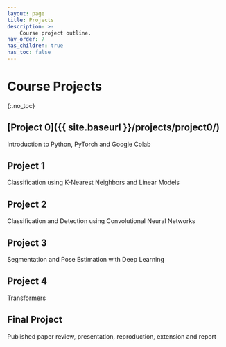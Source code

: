 ```yaml
---
layout: page
title: Projects
description: >-
    Course project outline.
nav_order: 7
has_children: true
has_toc: false
---
```


# Course Projects
{:.no_toc}

<!-- ## Table of contents
{: .no_toc .text-delta }

1. TOC
{:toc}

--- -->


## [Project 0]({{ site.baseurl }}/projects/project0/)

Introduction to Python, PyTorch and Google Colab

## Project 1

Classification using K-Nearest Neighbors and Linear Models

## Project 2

Classification and Detection using Convolutional Neural Networks

## Project 3

Segmentation and Pose Estimation with Deep Learning

## Project 4

Transformers

## Final Project

Published paper review, presentation, reproduction, extension and report

